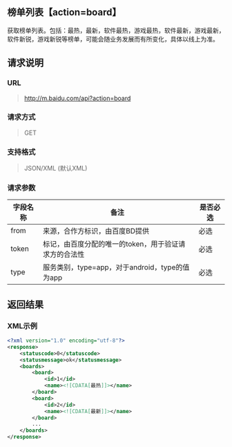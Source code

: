 ## 榜单列表【action=board】 ##
获取榜单列表。包括：最热，最新，软件最热，游戏最热，软件最新，游戏最新，软件新锐，游戏新锐等榜单，可能会随业务发展而有所变化，具体以线上为准。

## 请求说明 ##
### URL ###
> http://m.baidu.com/api?action=board

### 请求方式 ###
> GET

### 支持格式 ###
> JSON/XML (默认XML)

### 请求参数 ###
|字段名称  | 备注 | 是否必选
| ------------ | ------------ | ------------
| from   | 来源，合作方标识，由百度BD提供 | <red>必选</red>
| token  | 标记，由百度分配的唯一的token，用于验证请求方的合法性 | <red>必选</red>
| type  |服务类别，type=app，对于android，type的值为app | <red>必选</red>

## 返回结果 ##
### XML示例 ###
```xml
<?xml version="1.0" encoding="utf-8"?>
<response>
    <statuscode>0</statuscode>
    <statusmessage>ok</statusmessage>
    <boards>
        <board>
            <id>1</id>
            <name><![CDATA[最热]]></name>
        </board>
        <board>
            <id>2</id>
            <name><![CDATA[最新]]></name>
        </board>
        ...
    </boards>
</response>
```

